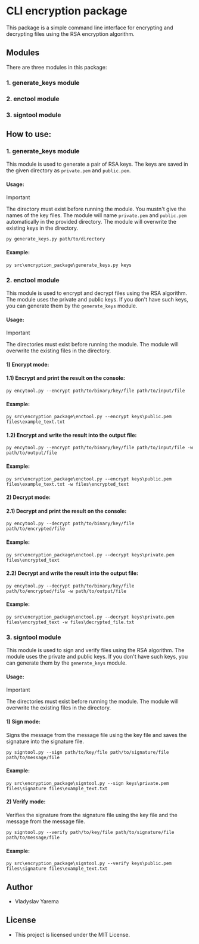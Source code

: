 # CLI encryption package

This package is a simple command line interface for encrypting and
decrypting files using the RSA encryption algorithm.

## Modules
There are three modules in this package:
### 1. generate_keys module
### 2. enctool module
### 3. signtool module

## How to use:

### 1. generate_keys module
This module is used to generate a pair of RSA keys. The keys are saved 
in the given directory as `private.pem` and `public.pem`.

#### Usage:
>[!IMPORTANT]
>The directory must exist before running the module.
> You mustn't give the names of the key files.
> The module will name `private.pem` and `public.pem` automatically
> in the provided directory.
> The module will overwrite the existing keys in the directory.

```commandline
py generate_keys.py path/to/directory
```

#### Example:
```commandline
py src\encryption_package\generate_keys.py keys
```

### 2. enctool module
This module is used to encrypt and decrypt files using the RSA algorithm.
The module uses the private and public keys. If you don't have such keys,
you can generate them by the `generate_keys` module.

#### Usage:
>[!IMPORTANT]
> The directories must exist before running the module.
> The module will overwrite the existing files in the directory.

#### 1) Encrypt mode:
#### 1.1) Encrypt and print the result on the console:
```commandline
py encytool.py --encrypt path/to/binary/key/file path/to/input/file
```
#### Example:
```commandline
py src\encryption_package\enctool.py --encrypt keys\public.pem files\example_text.txt
```

#### 1.2) Encrypt and write the result into the output file:
```commandline
py encytool.py --encrypt path/to/binary/key/file path/to/input/file -w path/to/output/file
```

#### Example:
```commandline
py src\encryption_package\enctool.py --encrypt keys\public.pem files\example_text.txt -w files\encrypted_text
```

#### 2) Decrypt mode:
#### 2.1) Decrypt and print the result on the console:
```commandline
py encytool.py --decrypt path/to/binary/key/file path/to/encrypted/file
```

#### Example:
```commandline
py src\encryption_package\enctool.py --decrypt keys\private.pem files\encrypted_text 
```

#### 2.2) Decrypt and write the result into the output file:
```commandline
py encytool.py --decrypt path/to/binary/key/file path/to/encrypted/file -w path/to/output/file
```

#### Example:
```commandline
py src\encryption_package\enctool.py --decrypt keys\private.pem files\encrypted_text -w files\decrypted_file.txt
```

### 3. signtool module
This module is used to sign and verify files using the RSA algorithm.
The module uses the private and public keys. If you don't have such keys,
you can generate them by the `generate_keys` module.

#### Usage:
>[!IMPORTANT]
> The directories must exist before running the module. 
> The module will overwrite the existing files in the directory.

#### 1) Sign mode:
Signs the message from the message file using the key file and saves the signature into the signature file.
```commandline
py signtool.py --sign path/to/key/file path/to/signature/file path/to/message/file
```

#### Example:
```commandline
py src\encryption_package\signtool.py --sign keys\private.pem files\signature files\example_text.txt 
```

#### 2) Verify mode:
Verifies the signature from the signature file using the key file and the message from the message file.
```commandline
py signtool.py --verify path/to/key/file path/to/signature/file path/to/message/file
```

#### Example:
```commandline
py src\encryption_package\signtool.py --verify keys\public.pem files\signature files\example_text.txt
```

## Author
- Vladyslav Yarema

## License
- This project is licensed under the MIT License.